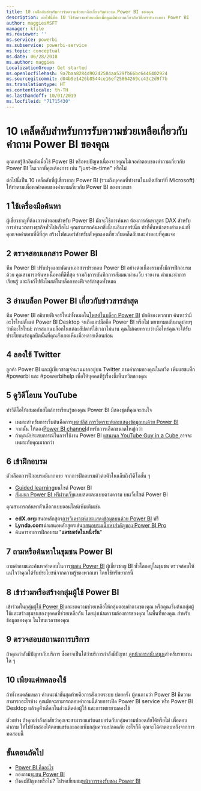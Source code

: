 ```yaml
---
title: 10 เคล็ดลับสำหรับการรับความช่วยเหลือเกี่ยวกับคำถาม Power BI ของคุณ
description: ต่อไปนี้คือ 10 วิธีรับความช่วยเหลือเมื่อคุณมีคำถามเกี่ยวกับวิธีการทำงานของ Power BI
author: maggiesMSFT
manager: kfile
ms.reviewer: ''
ms.service: powerbi
ms.subservice: powerbi-service
ms.topic: conceptual
ms.date: 06/28/2018
ms.author: maggies
LocalizationGroup: Get started
ms.openlocfilehash: 9a7baa8284d90242584aa529fb66bc6446402924
ms.sourcegitcommit: d04b9e1426b8544ce16ef25864269cc43c2d9f7b
ms.translationtype: HT
ms.contentlocale: th-TH
ms.lasthandoff: 10/01/2019
ms.locfileid: "71715430"
---
```

# <a name="10-tips-for-getting-help-with-your-power-bi-questions"></a>10 เคล็ดลับสำหรับการรับความช่วยเหลือเกี่ยวกับคำถาม Power BI ของคุณ
คุณเคยรู้สึกอึดอัดเมื่อใช้ Power BI หรือพบปัญหาเนื่องจากคุณไม่เจอคำตอบของคำถามเกี่ยวกับ Power BI ในเวลาที่คุณต้องการ เช่น "just-in-time" หรือไม่ 

ต่อไปนี้เป็น 10 เคล็ดลับที่ผู้เชี่ยวชาญ Power BI (รวมถึงบุคคลที่ทำงานในผลิตภัณฑ์ที่ Microsoft) ให้ทำตามเพื่อหาคำตอบของคำถามเกี่ยวกับ Power BI ของพวกเขา

## <a name="1-use-a-search-engine"></a>1 ใช้เครื่องมือค้นหา
ผู้เชี่ยวชาญที่ต้องการคำตอบสำหรับ Power BI มักจะใช้การค้นหา ต้องการค้นหาสูตร DAX สำหรับการคำนวณทางธุรกิจทั่วไปหรือไม่ คุณสามารถค้นหาสิ่งนี้บนอินเทอร์เน็ต ทำที่คั่นหน้าตรงตำแหน่งที่คุณเจอคำตอบที่ดีที่สุด สร้างโฟลเดอร์สำหรับตัวคุณเองเกี่ยวกับเคล็ดลับและคำตอบที่คุณเจอ


## <a name="2-check-the-power-bi-documentation"></a>2 ตรวจสอบเอกสาร Power BI
ทีม Power BI ปรับปรุงและพัฒนาเอกสารประกอบ Power BI อย่างต่อเนื่องรวมทั้งมีการฝึกอบรมด้วย คุณสามารถค้นหาเนื้อหาที่ดีที่สุด รวมถึงการบันทึกการสัมมนาผ่านเว็บ รายงาน คำแนะนำการเรียนรู้ และลิงก์ไปยังโพสต์ในบล็อกของฟีเจอร์ล่าสุดทั้งหมด

## <a name="3-read-the-power-bi-blog-for-the-latest-news"></a>3 อ่านบล็อก Power BI เกี่ยวกับข่าวสารล่าสุด
ทีม Power BI อธิบายฟีเจอร์ใหม่ทั้งหมดใน[โพสต์ในบล็อก Power BI](https://powerbi.microsoft.com/blog/) ปกติของพวกเขา ค้นหาว่ามีอะไรใหม่ตั้งแต่ Power BI Desktop จนถึงแอปมือถือ Power BI หรือไม่ พยายามกลับมาดูบ่อยๆ ว่ามีอะไรใหม่: การสแกนบล็อกในแต่ละสัปดาห์ใช้เวลาไม่นาน คุณไม่เคยทราบว่าเมื่อไหร่คุณจะได้รับประโยชนข้อมูลบืตนั้นที่คุณสังเกตเห็นเมื่อหลายเดือนก่อน

## <a name="4-try-twitter"></a>4 ลองใช้ Twitter
ลูกค้า Power BI และผู้เชี่ยวชาญจำนวนมากอยู่บน Twitter ถามคำถามของคุณในทวีต เพิ่มแฮชแท็ก #powerbi และ #powerbihelp เพื่อให้บุคคลทีรู้เรื่องนี้เห็นทวิตของคุณ

## <a name="5-watch-videos-on-youtube"></a>5 ดูวิดีโอบน YouTube
ทำวิดีโอให้เสมอกับสไตล์การเรียนรู้ของคุณ Power BI มีสองชุดที่คุณจะสนใจ

* เหมาะสำหรับการเริ่มต้นคือการ[เพลย์ลิส การวิเคราะห์และแสดงข้อมูลบนด้วย Power BI](https://www.youtube.com/playlist?list=PL1N57mwBHtN0JFoKSR0n-tBkUJHeMP2cP)
* จากนั้น ให้ลอง[Power BI channel](https://www.youtube.com/user/mspowerbi/videos)สำหรับการเลือกขนาดใหญ่กว่า
* ถ้าคุณมีประสบการณ์ในการใช้งาน Power BI [แชนเนล YouTube Guy in a Cube ](https://www.youtube.com/channel/UCFp1vaKzpfvoGai0vE5VJ0w)อาจจะเหมาะกับคุณมากกว่า

## <a name="6-attend-training"></a>6 เข้าฝึกอบรม
ตัวเลือกการฝึกอบรมมีมากมาย จากการฝึกอบรมตัวต่อตัวในแล็บถึงวิดีโอสั้น ๆ

* [Guided learning](guided-learning/index.md)บนไซต์ Power BI
* [สัมมนา Power BI ฟรีผ่านเว็บ](webinars.md)แบบสดและแบบตามความ บนเว็บไซต์ Power BI

คุณสามารถค้นหาตัวเลือกแบบออนไลน์เพิ่มเติมเช่น

* **edX.org**เสนอหลักสูตร[การวิเคราะห์และแสดงข้อมูลบนด้วย Power BI](https://www.edx.org/course/analyzing-visualizing-data-power-bi-microsoft-dat207x-4) ฟรี
* **Lynda.com**นำเสนอหลักสูตรเช่น[กสนอบรมเนื้อหาสำคัญของ Power BI Pro](https://www.lynda.com/Power-BI-tutorials/Power-BI-Pro-Essential-Training/485820-2.html)
* ค้นหารอบการฝึกอบรม "**แดชบอร์ดในหนึ่งวัน**"

## <a name="7-ask-or-search-in-the-power-bi-community"></a>7 ถามหรือค้นหาในชุมชน Power BI
ถามคำถามและค้นหาคำตอบในการ[ชุมชน Power BI](http://community.powerbi.com) ผู้เชี่ยวชาญ BI ทั่วโลกอยู่ในชุมชน ตรวจสอบให้แน่ใจว่าคุณได้รับประโยชน์จากความรู้ของพวกเขา โดยใช้ทรัพยากรนี้

## <a name="8-join-or-create-a-power-bi-user-group"></a>8 เข้าร่วมหรือสร้างกลุ่มผู้ใช้ Power BI
เข้าร่วมใน[กลุ่มผู้ใช้ Power BI](https://community.powerbi.com/t5/Power-BI-User-Groups/ct-p/Groups)และขอความช่วยเหลือให้กลุ่มตอบคำถามของคุณ หรือคุณเริ่มต้นกลุ่มผู้ใช้และสร้างชุมชนของบุคคลที่ช่วยเหลือกัน โดยมุ่งเน้นความต้องการของคุณ ในพื้นที่ของคุณ สำหรับข้อมูลของคุณ ในโซนเวลาของคุณ

## <a name="9-check-the-service-status"></a>9 ตรวจสอบสถานะการบริการ
ถ้าคุณกำลังมีปัญหากับบริการ ซึ่งอาจเป็นได้ว่าบริการกำลังมีปัญหา [ดูหน้าการสนับสนุน](https://powerbi.microsoft.com/support/)สำหรับรายงานใด ๆ

## <a name="10-just-try-it"></a>10 เพียงแค่ทดลองใช้
ถ้าทั้งหมดล้มเหลว คำแนะนำขั้นสุดท้ายคือการสังเกตระบบ บ่อยครั้ง ผู้คนถามว่า Power BI มีความสามารถอะไรบ้าง คุณมักจะสามารถตอบคำถามนี้ด้วยการเปิด Power BI service หรือ Power BI Desktop แล้วดูตัวเลือกในส่วนติดต่อผู้ใช้ และการพยายามลองใช้

ตัวอย่าง ถ้าคุณกำลังสงสัยว่าคุณจะสามารถแชร์แดชบอร์ดกับกลุ่มความปลอดภัยได้หรือไม่ เพื่อตอบคำถาม ให้ไปยังกล่องโต้ตอบแชร์และลองเพิ่มกลุ่มความปลอดภัย อะไรก็ดี คุณจะได้คำตอบหลังจากการทดสอบนี้

## <a name="next-steps"></a>ขั้นตอนถัดไป
* [Power BI คืออะไร](power-bi-overview.md)
* ลองถาม[ชุมชน Power BI](http://community.powerbi.com/)
* ยังคงมีปัญหาหรือไม่? โปรดเยี่ยมชม[หน้าการรองรับของ Power BI](https://powerbi.microsoft.com/support/)
